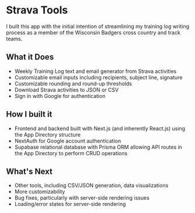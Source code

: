 # Strava Tools
I built this app with the initial intention of streamlining my training log writing process as a member of the Wisconsin Badgers cross country and track teams.

## What it Does
- Weekly Training Log text and email generator from Strava activities
- Customizable email inputs including recipients, subject line, signature
- Customizable rounding and round-up thresholds
- Download Strava activities to JSON or CSV
- Sign in with Google for authentication

## How I built it
- Frontend and backend built with Next.js (and inherently React.js) using the App Directory structure
- NextAuth for Google account authentication
- Supabase relational database with Prisma ORM allowing API routes in the App Directory to perform CRUD operations

## What's Next
- Other tools, including CSV/JSON generation, data visualizations
- More customizability
- Bug fixes, particularly with server-side rendering issues
- Loading/error states for server-side rendering